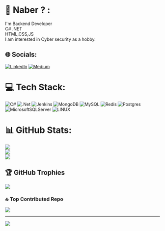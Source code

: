 # 💫 Naber ?  :
I'm Backend Developer <br>C# .NET<br>HTML,CSS,JS<br>I am interested in Cyber ​​security as a hobby.


## 🌐 Socials:
[![LinkedIn](https://img.shields.io/badge/LinkedIn-%230077B5.svg?logo=linkedin&logoColor=white)](https://linkedin.com/in/sakçay) [![Medium](https://img.shields.io/badge/Medium-12100E?logo=medium&logoColor=white)](https://medium.com/@sakcay415) 

# 💻 Tech Stack:
![C#](https://img.shields.io/badge/c%23-%23239120.svg?style=for-the-badge&logo=c-sharp&logoColor=white) ![.Net](https://img.shields.io/badge/.NET-5C2D91?style=for-the-badge&logo=.net&logoColor=white) ![Jenkins](https://img.shields.io/badge/jenkins-%232C5263.svg?style=for-the-badge&logo=jenkins&logoColor=white) ![MongoDB](https://img.shields.io/badge/MongoDB-%234ea94b.svg?style=for-the-badge&logo=mongodb&logoColor=white) ![MySQL](https://img.shields.io/badge/mysql-%2300f.svg?style=for-the-badge&logo=mysql&logoColor=white) ![Redis](https://img.shields.io/badge/redis-%23DD0031.svg?style=for-the-badge&logo=redis&logoColor=white) ![Postgres](https://img.shields.io/badge/postgres-%23316192.svg?style=for-the-badge&logo=postgresql&logoColor=white) ![MicrosoftSQLServer](https://img.shields.io/badge/Microsoft%20SQL%20Sever-CC2927?style=for-the-badge&logo=microsoft%20sql%20server&logoColor=white) ![LINUX](https://img.shields.io/badge/Linux-FCC624?style=for-the-badge&logo=linux&logoColor=black)
# 📊 GitHub Stats:
![](https://github-readme-stats.vercel.app/api?username=seikko&theme=merko&hide_border=false&include_all_commits=true&count_private=false)<br/>
![](https://github-readme-streak-stats.herokuapp.com/?user=seikko&theme=merko&hide_border=false)<br/>
![](https://github-readme-stats.vercel.app/api/top-langs/?username=seikko&theme=merko&hide_border=false&include_all_commits=true&count_private=false&layout=compact)

## 🏆 GitHub Trophies
![](https://github-profile-trophy.vercel.app/?username=seikko&theme=radical&no-frame=true&no-bg=false&margin-w=4)

### 🔝 Top Contributed Repo
![](https://github-contributor-stats.vercel.app/api?username=seikko&limit=5&theme=dark&combine_all_yearly_contributions=true)

---
[![](https://visitcount.itsvg.in/api?id=seikko&icon=0&color=0)](https://visitcount.itsvg.in)

<!-- Proudly created with GPRM ( https://gprm.itsvg.in ) -->
